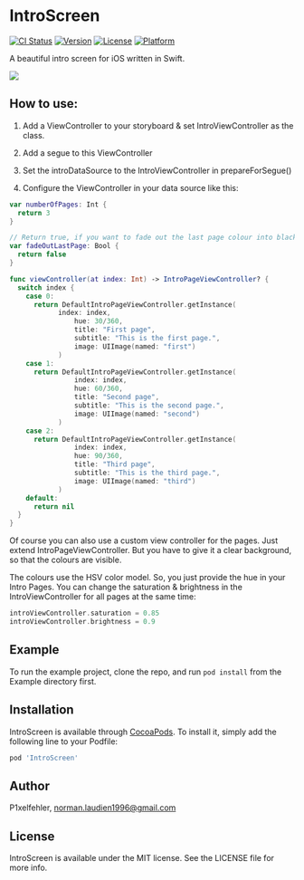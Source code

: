 # IntroScreen

[![CI Status](https://img.shields.io/travis/P1xelfehler/IntroScreen.svg?style=flat)](https://travis-ci.org/P1xelfehler/IntroScreen)
[![Version](https://img.shields.io/cocoapods/v/IntroScreen.svg?style=flat)](https://cocoapods.org/pods/IntroScreen)
[![License](https://img.shields.io/cocoapods/l/IntroScreen.svg?style=flat)](https://cocoapods.org/pods/IntroScreen)
[![Platform](https://img.shields.io/cocoapods/p/IntroScreen.svg?style=flat)](https://cocoapods.org/pods/IntroScreen)

A beautiful intro screen for iOS written in Swift.

![](IntroScreen.gif)

## How to use:

1. Add a ViewController to your storyboard & set IntroViewController as the class.

2. Add a segue to this ViewController

3. Set the introDataSource to the IntroViewController in prepareForSegue()

3. Configure the ViewController in your data source like this:

```swift
var numberOfPages: Int {
  return 3
}

// Return true, if you want to fade out the last page colour into black.
var fadeOutLastPage: Bool {
  return false
}

func viewController(at index: Int) -> IntroPageViewController? {
  switch index {
    case 0:
      return DefaultIntroPageViewController.getInstance(
            index: index,
                hue: 30/360,
                title: "First page",
                subtitle: "This is the first page.",
                image: UIImage(named: "first")
            )
    case 1:
      return DefaultIntroPageViewController.getInstance(
                index: index,
                hue: 60/360,
                title: "Second page",
                subtitle: "This is the second page.",
                image: UIImage(named: "second")
            )
    case 2:
      return DefaultIntroPageViewController.getInstance(
                index: index,
                hue: 90/360,
                title: "Third page",
                subtitle: "This is the third page.",
                image: UIImage(named: "third")
            )
    default:
      return nil
  }
}
```

Of course you can also use a custom view controller for the pages. Just extend IntroPageViewController. But you have to give it a clear background, so that the colours are visible.

The colours use the HSV color model. So, you just provide the hue in your Intro Pages.
You can change the saturation & brightness in the IntroViewController for all pages at the same time:

```swift
introViewController.saturation = 0.85
introViewController.brightness = 0.9
```

## Example

To run the example project, clone the repo, and run `pod install` from the Example directory first.

## Installation

IntroScreen is available through [CocoaPods](https://cocoapods.org). To install
it, simply add the following line to your Podfile:

```ruby
pod 'IntroScreen'
```

## Author

P1xelfehler, norman.laudien1996@gmail.com

## License

IntroScreen is available under the MIT license. See the LICENSE file for more info.
